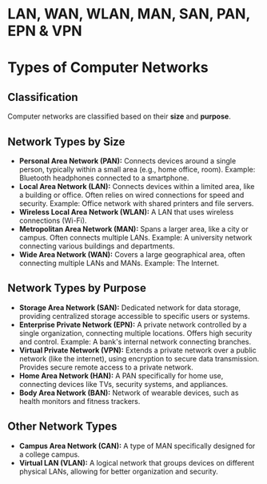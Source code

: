# LAN, WAN, WLAN, MAN, SAN, PAN, EPN & VPN

# Types of Computer Networks

## Classification

Computer networks are classified based on their **size** and **purpose**.

## Network Types by Size

* **Personal Area Network (PAN):**  Connects devices around a single person, typically within a small area (e.g., home office, room). Example: Bluetooth headphones connected to a smartphone.
* **Local Area Network (LAN):** Connects devices within a limited area, like a building or office.  Often relies on wired connections for speed and security. Example: Office network with shared printers and file servers.
* **Wireless Local Area Network (WLAN):**  A LAN that uses wireless connections (Wi-Fi).
* **Metropolitan Area Network (MAN):**  Spans a larger area, like a city or campus. Often connects multiple LANs.  Example: A university network connecting various buildings and departments.
* **Wide Area Network (WAN):**  Covers a large geographical area, often connecting multiple LANs and MANs. Example: The Internet. 

## Network Types by Purpose

* **Storage Area Network (SAN):**  Dedicated network for data storage, providing centralized storage accessible to specific users or systems. 
* **Enterprise Private Network (EPN):** A private network controlled by a single organization, connecting multiple locations.  Offers high security and control. Example: A bank's internal network connecting branches.
* **Virtual Private Network (VPN):** Extends a private network over a public network (like the internet), using encryption to secure data transmission. Provides secure remote access to a private network.
* **Home Area Network (HAN):** A PAN specifically for home use, connecting devices like TVs, security systems, and appliances.
* **Body Area Network (BAN):**  Network of wearable devices, such as health monitors and fitness trackers.

## Other Network Types

* **Campus Area Network (CAN):** A type of MAN specifically designed for a college campus.
* **Virtual LAN (VLAN):** A logical network that groups devices on different physical LANs, allowing for better organization and security.
